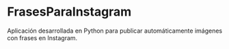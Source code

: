 # FrasesParaInstagram
Aplicación desarrollada en Python para publicar automáticamente imágenes con frases en Instagram.

